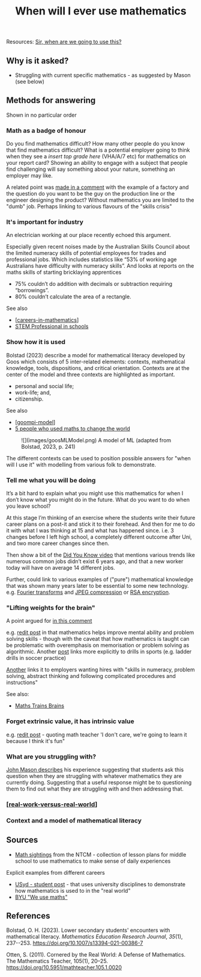 ﻿---
title: When will I ever use mathematics
---
Resources: [Sir, when are we going to use this?](https://djon.es/blog/2011/05/03/sir-when-are-we-going-to-use-this/)

## Why is it asked?

- Struggling with current specific mathematics - as suggested by Mason (see below)

## Methods for answering

Shown in no particular order

### Math as a badge of honour

Do you find mathematics difficult? How many other people do you know that find mathematics difficult? What is a potential employer going to think when they see a *insert top grade here* (VHA/A/7 etc) for mathematics on your report card? Showing an ability to engage with a subject that people find challenging will say something about your nature, something an employer may like.

A related point was [made in a comment](https://djon.es/blog/2011/05/03/sir-when-are-we-going-to-use-this/#comment-64) with the example of a factory and the question do you want to be the guy on the production line or the engineer designing the product? Without mathematics you are limited to the "dumb" job.  Perhaps linking to various flavours of the "skills crisis"

### It's important for industry

An electrician working at our place recently echoed this argument.

Especially given recent noises made by the Australian Skills Council about the limited numeracy skills of potential employees for trades and professional jobs. Which includes statistics like “53% of working age Australians have difficulty with numeracy skills”. And looks at reports on the maths skills of starting bricklaying apprentices

- 75% couldn’t do addition with decimals or subtraction requiring “borrowings”.
- 80% couldn’t calculate the area of a rectangle.

See also 

- [[careers-in-mathematics]]
- [STEM Professional in schools](https://www.csiro.au/en/education/programs/stem-professionals-in-schools)

### Show how it is used

Bolstad (2023) describe a model for mathematical literacy developed by Goos which consists of 5 inter-related elements: contexts, mathematical knowledge, tools, dispositions, and critical orientation. Contexts are at the center of the model and three contexts are highlighted as important. 

- personal and social life;
- work-life; and,
- citizenship.

See also

- [[goompi-model]]
- [5 people who used maths to change the world](https://education.nsw.gov.au/schooling/parents-and-carers/going-to-school/everyday-maths/high-school/resources/five-people-who-used-maths-to-change-the-world-years-7-and-8)

<figure markdown>
![](images/goosMLModel.png)
<caption>A model of ML (adapted from Bolstad, 2023, p. 241)</caption>
</figure>

The different contexts can be used to position possible answers for "when will I use it" with modelling from various folk to demonstrate.

### Tell me what you will be doing

It’s a bit hard to explain what you might use this mathematics for when I don’t know what you might do in the future. What do you want to do when you leave school?

At this stage I’m thinking of an exercise where the students write their future career plans on a post-it and stick it to their forehead. And then for me to do it with what I was thinking at 15 and what has happened since. i.e. 3 changes before I left high school, a completely different outcome after Uni, and two more career changes since then.

Then show a bit of the [Did You Know video](https://www.youtube.com/watch?v=cL9Wu2kWwSY&embeds_referring_euri=https%3A%2F%2Fdjon.es%2F&feature=emb_imp_woyt) that mentions various trends like numerous common jobs didn’t exist 6 years ago, and that a new worker today will have on average 14 different jobs.

Further, could link to various examples of ("pure") mathematical knowledge that was shown many years later to be essential to some new technology. e.g. [Fourier transforms](https://en.wikipedia.org/wiki/Fourier_transform) and [JPEG compression](https://en.wikipedia.org/wiki/JPEG#JPEG_codec_example) or [RSA encryption](https://en.wikipedia.org/wiki/RSA_(cryptosystem)).

### "Lifting weights for the brain"

A point argued for [in this comment](https://djon.es/blog/2011/05/03/sir-when-are-we-going-to-use-this/#comment-65)

e.g. [redit post](https://www.reddit.com/r/math/comments/7u5uat/math_teachers_when_students_inevitably_ask_when/dthtqxs/?utm_source=share&utm_medium=web3x&utm_name=web3xcss&utm_term=1&utm_content=share_button) in that mathematics helps improve mental ability and problem solving skills - though with the caveat that how mathematics is taught can be problematic with overemphasis on memorisation or problem solving as algorithmic. Another [post](https://www.reddit.com/r/math/comments/7u5uat/math_teachers_when_students_inevitably_ask_when/dtipbyz/?utm_source=share&utm_medium=web3x&utm_name=web3xcss&utm_term=1&utm_content=share_button) links more explicitly to drills in sports (e.g. ladder drills in soccer practice)

[Another](https://www.reddit.com/r/math/comments/7u5uat/math_teachers_when_students_inevitably_ask_when/dti6e89/?utm_source=share&utm_medium=web3x&utm_name=web3xcss&utm_term=1&utm_content=share_button) links it to employers wanting hires with "skills in numeracy, problem solving, abstract thinking and following complicated procedures and instructions"

See also:

- [Maths Trains Brains](https://education.nsw.gov.au/schooling/parents-and-carers/going-to-school/everyday-maths)

### Forget extrinsic value, it has intrinsic value

e.g. [redit post](https://www.reddit.com/r/math/comments/7u5uat/math_teachers_when_students_inevitably_ask_when/dthvr02/?utm_source=share&utm_medium=web3x&utm_name=web3xcss&utm_term=1&utm_content=share_button) - quoting math teacher 'I don't care, we're going to learn it because I think it's fun"

### What are you struggling with?

[John Mason describes](https://educationblog.oup.com/secondary/maths/why-are-we-doing-this-miss) his experience suggesting that students ask this question when they are struggling with whatever mathematics they are currently doing. Suggesting that a useful response might be to questioning them to find out what they are struggling with and then addressing that.

### [[real-work-versus-real-world]]

### Context and a model of mathematical literacy



## Sources 

- [Math sightings](https://www.nctm.org/Classroom-Resources/Features/Math-Sightings/) from the NTCM - collection of lesson plans for middle school to use mathematics to make sense of daily experiences

Explicit examples from different careers
- [USyd - student post](https://www.sydney.edu.au/study/student-life/student-news/2019/08/01/when-will-i-ever-use-maths.html) - that uses university disciplines to demonstrate how mathematics is used to in the "real world"
- [BYU "We use maths"](http://weusemath.org/?page_id=800)

## References

Bolstad, O. H. (2023). Lower secondary students' encounters with mathematical literacy. *Mathematics Education Research Journal*, *35*(1), 237--253. <https://doi.org/10.1007/s13394-021-00386-7>

Otten, S. (2011). Cornered by the Real World: A Defense of Mathematics. The Mathematics Teacher, 105(1), 20–25. https://doi.org/10.5951/mathteacher.105.1.0020


[//begin]: # "Autogenerated link references for markdown compatibility"
[careers-in-mathematics]: careers-in-mathematics "Careers in mathematics"
[goompi-model]: cser-mooc/goompi-model "Goompi model"
[real-work-versus-real-world]: real-work-versus-real-world "Real work versus Real world"
[//end]: # "Autogenerated link references"